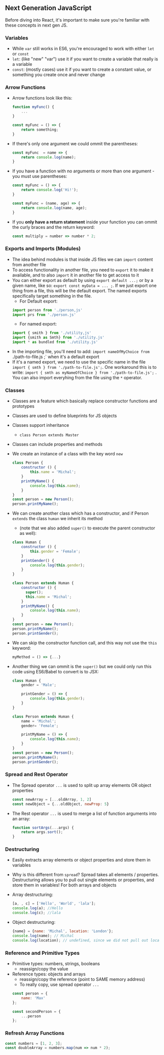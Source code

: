 ## Next Generation JavaScript

Before diving into React, it's important to make sure you're familiar with these concepts in next gen JS.

### Variables

- While `var` still works in ES6, you're encouraged to work with either `let` or `const`
- `let`: (like "new" "var") use it if you want to create a variable that really is a variable 
- `const`: (mostly cases) use it if you want to create a constant value, or something you create once and never change

### Arrow Functions

- Arrow functions look like this: 

	```javascript
	function myFunc() {
		...
	}

	const myFunc = () => {
		return something;
	}
	```
- If there's only one argument we could ommit the parentheses: 
	
	```javascript
	const myFunc  = name => {
		return console.log(name);
	}
	```
- If you have a function with no arguments or more than one argument - you must use parentheses:
	
	```javascript
	const myFunc = () => {
		return console.log('Hi!');
	}
	```
	
	```javascript
	const myFunc = (name, age) => {
		return console.log(name, age);
	}
	```
- If you **only have a return statement** inside your function you can ommit the curly braces and the return keyword:
	
	```javascript
	const multiply = number => number * 2;
	``` 

### Exports and Imports (Modules)
	
- The idea behind modules is that inside JS files we can `import` content from another file
- To access functionality in another file, you need to `export` it to make it available, and to also `import` it in another file to get access to it
- You can either export as default by using `export default ...;` or by a given name, like so: `export const myData = ... ;`. If we just export one thing from a file, this will be the default export. The named exports specifically target something in the file.
	- For Default export:
	```javascript
	import person from './person,js'
	import prs from './person.js'
	```
	- For named export:
	```javascript
	import { smith } from './utility,js'
	import {smith as Smth} from './utility.js'
	import * as bundled from './utility.js'
	```
- In the importing file, you'll need to add: `import nameOfMyChoice from `./path-to-file.js ;` when it's a default export 
- If it's a named export, we need to use the specific name in the file `import { smth } from './path-to-file.js';`. One workaround this is to write: `import { smth as myNameOfChoice } from './path-to-file.js';` . You can also import everyhing from the file using the `*` operator.

### Classes

- Classes are a feature which basically replace constructor
functions and prototypes
- Classes are used to define blueprints for JS objects
- Classes support inheritance
	- `class Person extends Master`
- Classes can include properties and methods 
- We create an instance of a class with the key word `new`
	```javascript
	class Person {
		constructor () {
			this.name = 'Michal';
		}
		printMyName() {
			console.log(this.name);
		}
	}
	const person = new Person();
	person.printMyName();
	```
- We can create another class which has a constructor, and if Person `extends` the class `human` we inherit its method 
	- (note that we also added `super()` to execute the parent constructor as well): 
	
	```javascript
	class Human {
		constructor () {
			this.gender = 'Female';
		}
		printGender() {
			console.log(this.gender);
		}
	}
	
	class Person extends Human {
		constructor () {
          super();
          this.name = 'Michal';
		}
		printMyName() {
			console.log(this.name);
		}
	}
	const person = new Person();
	person.printMyName();
	person.printGender();
	```
- We can skip the constructor function call, and this way not use the `this` keyword: 

	```javascript
	myMethod = () => {...}
	```
- Another thing we can ommit is the `super()` but we could only run this code using ES6/Babel to convert is to JSX: 

	```javascript
	class Human {
	    gender = 'Male';
	
	    printGender = () => {
	        console.log(this.gender);
	    }
	}
	
	class Person extends Human {
	    name = 'Michal';
	    gender= 'Female';
	
	    printMyName = () => {
	        console.log(this.name);
	    }
	}
	const person = new Person();
	person.printMyName();
	person.printGender();
	```

### Spread and Rest Operator
	
- The Spread operator `...` is used to split up array elements OR object properties

	```javascript
	const newArray = [...oldArray, 1, 2]
	const newObject = {...oldObject, newProp: 5}
	```

- The Rest operator `...` is used to merge a list of function arguments into an array: 

	```javascript
	function sortArgs(...args) {
		return args.sort();
	}
	```
	
### Destructuring

- Easily extracts array elements or object properties and store them in variables
- Why is this different from `spread`? Spread takes all elements / properties. Destructuring allows you to pull out single elements or properties, and store them in variables! For both arrays and objects
- Array destructuring: 

	```javascript
	[a, , c] = ['Hello', 'World', 'lala'];
	console.log(a); //Hello
	console.log(c); //lala
	```
- Object destructuring: 

	```javascript
	{name} = {name: 'Michal', location: 'London'};
	console.log(name); // Michal
	console.log(location); // undefined, since we did not pull out location here
	```

### Reference and Primitive Types

- Primitive types: numbers, strings, booleans 
	- reassign/copy the value
- Reference types: objects and arrays
	- reassign/copy the reference (point to SAME memory address)
	- To really copy, use spread operator `...`
	```javascript
	const person = {
		name: 'Max'
	};

	const secondPerson = {
		...person
	};

	```


### Refresh Array Functions
```javascript
const numbers = [1, 2, 3];
const doubleArray = numbers.map(num => num * 2);
```